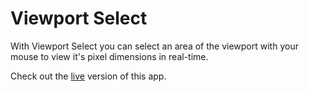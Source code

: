 # Viewport Select

With Viewport Select you can select an area of the viewport with your mouse to view it's pixel dimensions in real-time.

Check out the [live](https://viewportselect.netlify.app/) version of this app.
